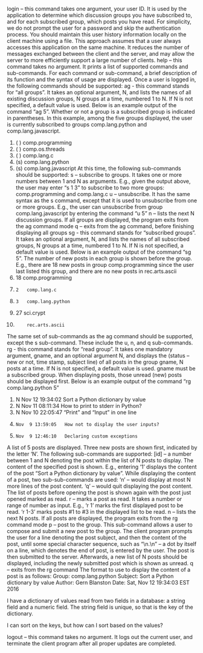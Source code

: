 login – this command takes one argument, your user ID. It is used by the application to determine which discussion groups you have subscribed to, and for each subscribed group, which posts you have read.  For simplicity, we do not prompt the user for a password and skip the authentication process.
You should maintain this user history information locally on the client machine using a file. This approach assumes that a user always accesses this application on the same machine. It reduces the number of messages exchanged between the client and the server, and may allow the server to more efficiently support a large number of clients. 
help – this command takes no argument. It prints a list of supported commands and sub-commands. For each command or sub-command, a brief description of its function and the syntax of usage are displayed.
Once a user is logged in, the following commands should be supported:
ag - this command stands for “all groups”. It takes an optional argument, N, and lists the names of all existing discussion groups, N groups at a time, numbered 1 to N.  If N is not specified, a default value is used. Below is an example output of the command “ag 5”.  Whether or not a group is a subscribed group is indicated in parentheses. In this example, among the five groups displayed, the user is currently subscribed to groups comp.lang.python and comp.lang.javascript.
1.  ( ) comp.programming
2.  ( ) comp.os.threads
3.  ( ) comp.lang.c
4.  (s) comp.lang.python
5.  (s) comp.lang.javascript
At this time, the following sub-commands should be supported:
s – subscribe to groups. It takes one or more numbers between 1 and N as arguments. E.g., given the output above, the user may enter “s 1 3” to subscribe to two more groups: comp.programming and comp.lang.c 
u – unsubscribe. It has the same syntax as the s command, except that it is used to unsubscribe from one or more groups. E.g., the user can unsubscribe from group comp.lang.javascript by entering the command “u 5” 
n – lists the next N discussion groups. If all groups are displayed, the program exits from the ag command mode
q – exits from the ag command, before finishing displaying all groups
sg - this command stands for “subscribed groups”. It takes an optional argument, N, and lists the names of all subscribed groups, N groups at a time, numbered 1 to N.  If N is not specified, a default value is used. Below is an example output of the command “sg 5”.  The number of new posts in each group is shown before the group. E.g., there are 18 new posts in group comp.programming since the user last listed this group, and there are no new posts in rec.arts.ascii
1.    18   comp.programming
2.     2   comp.lang.c
3.     3   comp.lang.python
4.    27   sci.crypt
5.         rec.arts.ascii
The same set of sub-commands as the ag command should be supported, except the s sub-command. These include the u, n, and q sub-commands.
rg - this command stands for “read group”. It takes one mandatory argument, gname, and an optional argument N, and displays the (status – new or not, time stamp, subject line) of all posts in the group gname, N posts at a time. If N is not specified, a default value is used. gname must be a subscribed group. When displaying posts, those unread (new) posts should be displayed first.  Below is an example output of the command “rg comp.lang.python 5”
1.  N  Nov 12 19:34:02   Sort a Python dictionary by value 
2.  N  Nov 11 08:11:34   How to print to stderr in Python?
3.  N  Nov 10 22:05:47   “Print” and “Input” in one line 
4.     Nov  9 13:59:05   How not to display the user inputs?
5.     Nov  9 12:46:10   Declaring custom exceptions
A list of 5 posts are displayed. Three new posts are shown first, indicated by the letter ‘N’.  The following sub-commands are supported:
[id] – a number between 1 and N denoting the post within the list of N posts to display. The content of the specified post is shown. E.g., entering ‘1’ displays the content of the post “Sort a Python dictionary by value”. 
While displaying the content of a post, two sub-sub-commands are used:
‘n’ – would display at most N more lines of the post content. 
‘q’ – would quit displaying the post content. The list of posts before opening the post is shown again with the post just opened marked as read. 
r – marks a post as read. It takes a number or range of number as input. E.g., ‘r 1’ marks the first displayed post to be read. ‘r 1-3’ marks posts #1 to #3 in the displayed list to be read. 
n – lists the next N posts. If all posts are displayed, the program exits from the rg command mode
p – post to the group. This sub-command allows a user to compose and submit a new post to the group. 
The client program prompts the user for a line denoting the post subject, and then the content of the post, until some special character sequence, such as “\n.\n” – a dot by itself on a line, which denotes the end of post, is entered by the user. The post is then submitted to the server.  Afterwards, a new list of N posts should be displayed, including the newly submitted post which is shown as unread.
q – exits from the rg command
The format to use to display the content of a post is as follows:
Group: comp.lang.python 
Subject: Sort a Python dictionary by value
Author: Gern Blanston
Date: Sat, Nov 12 19:34:03 EST 2016
 
I have a dictionary of values read from two fields in a database: a string field and a numeric field. The string field is unique, so that is the key of the dictionary.
 
I can sort on the keys, but how can I sort based on the values?
 
logout – this command takes no argument. It logs out the current user, and terminate the client program after all proper updates are completed.
